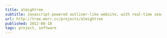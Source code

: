 ```yaml
---
title: almightree
subtitle: Javascript-powered outliner-like website, with real-time search
url: http://tree.morr.cc/projects/almightree
published: 2012-08-18
tags: project, software
---
```

